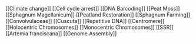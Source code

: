 [[Climate change]]
[[Cell cycle arrest]]
[[DNA Barcoding]]
[[Peat Moss]]
[[Sphagnum Magellanicum]]
[[Peatland Restoration]]
[[Sphagnum Farming]]
[[Convolvulaceae]]
[[Cuscuta]]
[[Repetitive DNA]]
[[Centromere]]
[[Holocentric Chromosomes]]
[[Monocentric Chromosomes]]
[[SSR]]
[[Artemia franciscana]]
[[Genome Assembly]]
